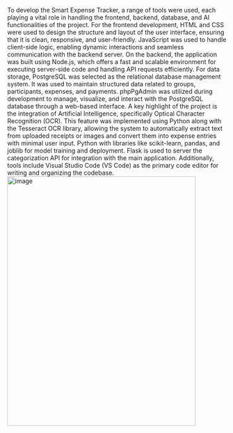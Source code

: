 To develop the Smart Expense Tracker, a range of tools were used, each playing a vital role in handling the frontend, backend, database, and AI functionalities of the project.
For the frontend development, HTML and CSS were used to design the structure and layout of the user interface, ensuring that it is clean, responsive, and user-friendly. JavaScript was used to handle client-side logic, enabling dynamic interactions and seamless communication with the backend server.
On the backend, the application was built using Node.js, which offers a fast and scalable environment for executing server-side code and handling API requests efficiently.
For data storage, PostgreSQL was selected as the relational database management system. It was used to maintain structured data related to groups, participants, expenses, and payments. phpPgAdmin was utilized during development to manage, visualize, and interact with the PostgreSQL database through a web-based interface.
A key highlight of the project is the integration of Artificial Intelligence, specifically Optical Character Recognition (OCR). This feature was implemented using Python along with the Tesseract OCR library, allowing the system to automatically extract text from uploaded receipts or images and convert them into expense entries with minimal user input.
Python with libraries like scikit-learn, pandas, and joblib for model training and deployment. Flask is used to server the categorization API for integration with the main application.
Additionally, tools include Visual Studio Code (VS Code) as the primary code editor for writing and organizing the codebase.
<img width="433" height="573" alt="image" src="https://github.com/user-attachments/assets/e6b1e520-2f72-4a8a-b198-c491438c9eff" />


